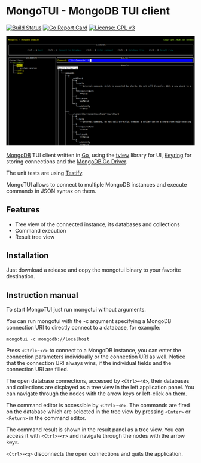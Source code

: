 # MongoTUI - MongoDB TUI client

[![Build Status](https://dev.azure.com/janrenken/MongoTui/_apis/build/status/renkman.mongotui?branchName=main)](https://dev.azure.com/janrenken/MongoTui/_build/latest?definitionId=3&branchName=main)
[![Go Report Card](https://goreportcard.com/badge/github.com/renkman/mongotui)](https://goreportcard.com/report/github.com/renkman/mongotui)
[![License: GPL v3](https://img.shields.io/badge/License-GPL%20v3-blue.svg)](https://github.com/lachsfilet/Renkbench/blob/master/LICENSE)

![Screenshot](mongotui.png)

[MongoDB](https://www.mongodb.com/ "MongoDB") TUI client written in [Go](https://golang.org/ "Go"), using the [tview](https://github.com/rivo/tview/ "tview") library for UI, [Keyring](https://github.com/99designs/keyring) for storing connections and the [MongoDB Go Driver](https://github.com/mongodb/mongo-go-driver/ "MongoDB Go Driver").

The unit tests are using [Testify](https://github.com/stretchr/testify "Testify").

MongoTUI allows to connect to multiple MongoDB instances and execute commands in JSON syntax on them.

## Features

- Tree view of the connected instance, its databases and collections
- Command execution
- Result tree view

## Installation

Just download a release and copy the mongotui binary to your favorite destination.

## Instruction manual

To start MongoTUI just run mongotui without arguments.

You can run mongotui with the -c argument specifying a MongoDB connection URI to directly connect to a database, for example:

```
mongotui -c mongodb://localhost
```

Press `<Ctrl>`-`<c>` to connect to a MongoDB instance, you can enter the connection parameters individually or the connection URI as well. Notice that the connection URI always wins, if the individual fields and the connection URI are filled.

The open database connections, accessed by `<Ctrl>`-`<d>`, their databases and collections are displayed as a tree view in the left application panel. You can navigate through the nodes with the arrow keys or left-click on them.

The command editor is accessible by `<Ctrl>`-`<e>`. The commands are fired on the database which are selected in the tree view by pressing `<Enter>` or `<Return>` in the command editor.

The command result is shown in the result panel as a tree view. You can access it with `<Ctrl>`-`<r>` and navigate through the nodes with the arrow keys.

`<Ctrl>`-`<q>`  disconnects the open connections and quits the application.
